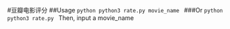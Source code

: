 #豆瓣电影评分
##Usage
`python
python3 rate.py movie_name
`
###Or
`python
python3 rate.py
`
Then, input a movie_name

